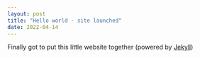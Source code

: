 ```yaml
---
layout: post
title: "Hello world - site launched"
date: 2022-04-14
---
```


Finally got to put this little website together (powered by [Jekyll](http://jekyllrb.com))
